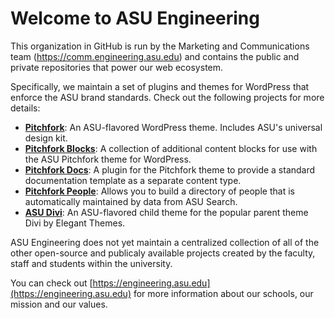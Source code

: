 # Welcome to ASU Engineering

This organization in GitHub is run by the Marketing and Communications team (https://comm.engineering.asu.edu) and contains the public and private repositories that power our web ecosystem. 

Specifically, we maintain a set of plugins and themes for WordPress that enforce the ASU brand standards. Check out the following projects for more details:

- **[Pitchfork](https://github.com/asuengineering/pitchfork)**: An ASU-flavored WordPress theme. Includes ASU's universal design kit.
- **[Pitchfork Blocks](https://github.com/asuengineering/pitchfork-blocks)**: A collection of additional content blocks for use with the ASU Pitchfork theme for WordPress.
- **[Pitchfork Docs](https://github.com/asuengineering/pitchfork-docs)**: A plugin for the Pitchfork theme to provide a standard documentation template as a separate content type.
- **[Pitchfork People](https://github.com/asuengineering/pitchfork-people)**: Allows you to build a directory of people that is automatically maintained by data from ASU Search.
- **[ASU Divi](https://github.com/asuengineering/asu-divi)**: An ASU-flavored child theme for the popular parent theme Divi by Elegant Themes.

ASU Engineering does not yet maintain a centralized collection of all of the other open-source and publicaly available projects created by the faculty, staff and students within the university. 

You can check out [https://engineering.asu.edu](https://engineering.asu.edu) for more information about our schools, our mission and our values. 
